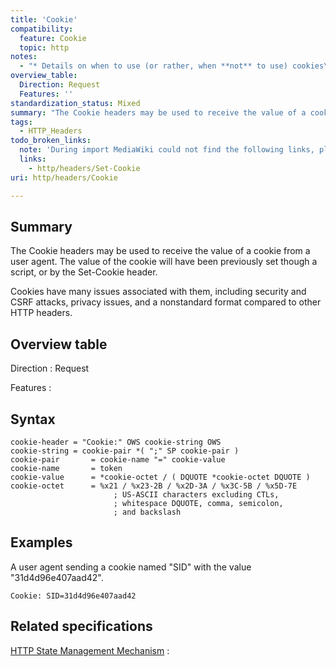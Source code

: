 ```yaml
---
title: 'Cookie'
compatibility:
  feature: Cookie
  topic: http
notes:
  - "* Details on when to use (or rather, when **not** to use) cookies\n Security concerns with using for authenticating users, background on CSRF"
overview_table:
  Direction: Request
  Features: ''
standardization_status: Mixed
summary: "The Cookie headers may be used to receive the value of a cookie from a user agent. The value of the cookie will have been previously set though a script, or by the Set-Cookie header.\n"
tags:
  - HTTP_Headers
todo_broken_links:
  note: 'During import MediaWiki could not find the following links, please fix and adjust this list.'
  links:
    - http/headers/Set-Cookie
uri: http/headers/Cookie

---
```

## Summary

The Cookie headers may be used to receive the value of a cookie from a user agent. The value of the cookie will have been previously set though a script, or by the Set-Cookie header.

Cookies have many issues associated with them, including security and CSRF attacks, privacy issues, and a nonstandard format compared to other HTTP headers.

## Overview table

Direction
:   Request

Features
:

## Syntax

    cookie-header = "Cookie:" OWS cookie-string OWS
    cookie-string = cookie-pair *( ";" SP cookie-pair )
    cookie-pair       = cookie-name "=" cookie-value
    cookie-name       = token
    cookie-value      = *cookie-octet / ( DQUOTE *cookie-octet DQUOTE )
    cookie-octet      = %x21 / %x23-2B / %x2D-3A / %x3C-5B / %x5D-7E
                           ; US-ASCII characters excluding CTLs,
                           ; whitespace DQUOTE, comma, semicolon,
                           ; and backslash

## Examples

A user agent sending a cookie named "SID" with the value "31d4d96e407aad42".

```
Cookie: SID=31d4d96e407aad42
```

## Related specifications

[HTTP State Management Mechanism](http://tools.ietf.org/html/rfc6265)
:

